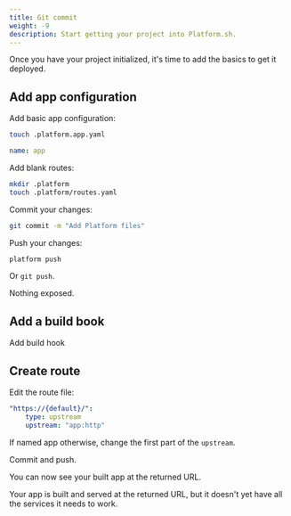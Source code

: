```yaml
---
title: Git commit
weight: -9
description: Start getting your project into Platform.sh.
---
```


Once you have your project initialized, it's time to add the basics to get it deployed.

## Add app configuration

Add basic app configuration:

```bash
touch .platform.app.yaml
```

```yaml {location=".platform.app.yaml"}
name: app

```

Add blank routes:

```bash
mkdir .platform
touch .platform/routes.yaml
```

Commit your changes:

```bash
git commit -m "Add Platform files"
```

Push your changes:

```bash
platform push
```

Or `git push`.

Nothing exposed.

<div class="build-needed">

## Add a build book

Add build hook

</div>

## Create route

Edit the route file:

```yaml {location=".platform/routes.yaml"}
"https://{default}/":
    type: upstream
    upstream: "app:http"
```

If named app otherwise, change the first part of the `upstream`.

Commit and push.

<div class="services-not-needed">

You can now see your built app at the returned URL.

</div>

<div class="services-needed">

Your app is built and served at the returned URL, but it doesn't yet have all the services it needs to work.

</div>
